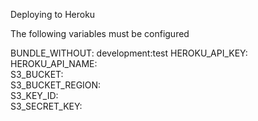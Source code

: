 Deploying to Heroku

The following variables must be configured

BUNDLE_WITHOUT:       development:test
HEROKU_API_KEY:       
HEROKU_API_NAME:      
S3_BUCKET:            
S3_BUCKET_REGION:     
S3_KEY_ID:            
S3_SECRET_KEY:        
